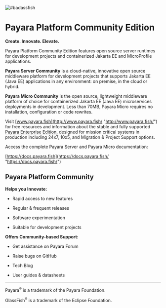 ![#badassfish](payara-logo-blue.png)



# Payara Platform Community Edition

**Create. Innovate. Elevate.**

Payara Platform Community Edition features open source server runtimes for development projects and containerized Jakarta&nbsp;EE and MicroProfile applications.

**Payara Server Community** is a cloud-native, innovative open source middleware platform for development projects that supports Jakarta&nbsp;EE (Java&nbsp;EE) applications in any environment: on premise, in the cloud or hybrid.

**Payara Micro Community** is the open source, lightweight middleware platform of choice for containerized Jakarta&nbsp;EE (Java&nbsp;EE) microservices deployments in development. Less than 70MB, Payara Micro requires no installation, configuration or code rewrites.

Visit [www.payara.fish](http://www.payara.fish/ "http://www.payara.fish/") for free resources and information about the stable and fully supported [Payara Enterprise Edition](https://www.payara.fish/enterprise/ "https://www.payara.fish/enterprise/"), designed for mission critical systems in production including 24x7, 10x5, and Migration&nbsp;&&nbsp;Project Support options.

Access the complete Payara&nbsp;Server and Payara&nbsp;Micro documentation:

[https://docs.payara.fish](https://docs.payara.fish/ "https://docs.payara.fish/")

## Payara Platform Community

**Helps you Innovate:**

-   Rapid access to new features

-   Regular & frequent releases

-   Software experimentation

-   Suitable for development projects

**Offers Community-based Support:**

-   Get assistance on Payara Forum

-   Raise bugs on GitHub

-   Tech Blog

-   User guides & datasheets

-----------------------

Payara<sup>&reg;</sup> is a trademark of the Payara Foundation.

GlassFish<sup>&reg;</sup> is a trademark of the Eclipse Foundation.
